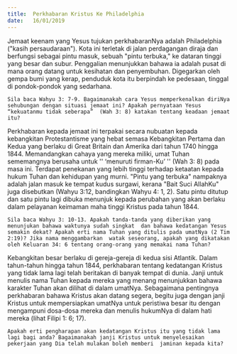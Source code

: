 ```yaml
---
title:  Perkhabaran Kristus Ke Philadelphia
date:   16/01/2019
---
```


Jemaat keenam yang   Yesus tujukan perkhabaranNya adalah Philadelphia ("kasih persaudaraan"). Kota ini terletak di jalan perdagangan diraja dan berfungsi sebagai pintu masuk, sebuah "pintu terbuka," ke dataran tinggi yang besar dan subur. Penggalian menunjukkan bahawa ia adalah pusat di mana orang datang untuk kesihatan dan penyembuhan. Digegarkan oleh gempa bumi yang kerap, penduduk kota itu berpindah ke pedesaan, tinggal di pondok-pondok yang sedarhana.

`Sila baca Wahyu 3: 7-9. Bagaimanakah cara Yesus memperkenalkan diriNya  sehubungan dengan situasi jemaat ini? Apakah pernyataan Yesus “kekuatanmu tidak seberapa”  (Wah 3: 8) katakan tentang keadaan jemaat itu?`

Perkhabaran kepada jemaat ini terpakai secara nubuatan kepada kebangkitan Protestantisme yang hebat semasa Kebangkitan Pertama dan Kedua yang berlaku di Great Britain dan Amerika dari tahun 1740 hingga 1844. Memandangkan cahaya yang mereka miliki, umat Tuhan sememangnya berusaha untuk '' ‘menuruti firman-Ku’ '' (Wah 3: 8) pada masa ini. Terdapat penekanan yang lebih tinggi terhadap ketaatan kepada hukum Tuhan dan kehidupan yang murni. "Pintu yang terbuka" nampaknya adalah jalan masuk ke tempat kudus surgawi, kerana "Bait Suci AllahKu" juga disebutkan (Wahyu 3:12, bandingkan Wahyu 4: 1, 2). Satu pintu   ditutup dan satu   pintu lagi dibuka menunjuk kepada perubahan yang akan berlaku dalam pelayanan keimaman maha tinggi Kristus  pada tahun 1844.

`Sila baca Wahyu 3: 10-13. Apakah tanda-tanda yang diberikan yang menunjukan bahawa waktunya sudah singkat  dan bahawa kedatangan Yesus semakin dekat? Apakah erti nama Tuhan yang ditulis pada umatNya (2 Tim 2:19)? Jika nama menggambarkan  watak seseorang, apakah yang dikatakan oleh Keluaran 34: 6 tentang orang-orang yang memakai nama Tuhan?`

Kebangkitan besar berlaku di gereja-gereja di kedua sisi Atlantik. Dalam tahun-tahun hingga tahun 1844, perkhabaran tentang kedatangan Kristus yang tidak lama lagi telah beritakan di banyak tempat di dunia. Janji untuk menulis nama Tuhan kepada mereka yang menang menunjukkan bahawa karakter Tuhan akan dilihat di dalam umatNya. Sebagaimana pentingnya perkhabaran bahawa Kristus akan datang segera, begitu juga dengan janji Kristus untuk mempersiapkan umatNya untuk peristiwa besar itu dengan mengampuni dosa-dosa mereka dan menulis hukumNya di dalam hati mereka (lihat Filipi 1: 6;  17).

`Apakah erti pengharapan akan kedatangan Kristus itu yang tidak lama lagi bagi anda? Bagaimanakah janji Kristus untuk menyelesaikan pekerjaan yang Dia telah mulakan boleh memberi  jaminan kepada kita?`